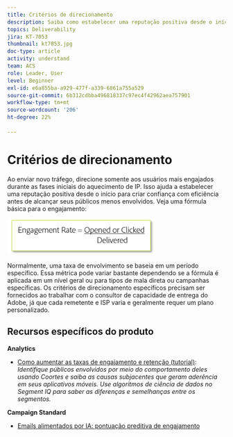 ```yaml
---
title: Critérios de direcionamento
description: Saiba como estabelecer uma reputação positiva desde o início para criar confiança com eficiência antes de alcançar seus públicos menos envolvidos.
topics: Deliverability
jira: KT-7053
thumbnail: kt7053.jpg
doc-type: article
activity: understand
team: ACS
role: Leader, User
level: Beginner
exl-id: e6a855ba-a929-477f-a339-6861a755a529
source-git-commit: 6b312cdbba496818337c97ec4f42962aea757901
workflow-type: tm+mt
source-wordcount: '206'
ht-degree: 22%

---
```


# Critérios de direcionamento

Ao enviar novo tráfego, direcione somente aos usuários mais engajados durante as fases iniciais do aquecimento de IP. Isso ajuda a estabelecer uma reputação positiva desde o início para criar confiança com eficiência antes de alcançar seus públicos menos envolvidos. Veja uma fórmula básica para o engajamento:

![Fórmula para envolvimento](../assets/formula-for-enagement.png)

Normalmente, uma taxa de envolvimento se baseia em um período específico. Essa métrica pode variar bastante dependendo se a fórmula é aplicada em um nível geral ou para tipos de mala direta ou campanhas específicas. Os critérios de direcionamento específicos precisam ser fornecidos ao trabalhar com o consultor de capacidade de entrega do Adobe, já que cada remetente e ISP varia e geralmente requer um plano personalizado.

## Recursos específicos do produto

**Analytics**

* [Como aumentar as taxas de engajamento e retenção (tutorial)](https://experienceleague.adobe.com/docs/analytics-learn/tutorials/mobile-app-analytics/measuring-mobile-analytics/how-to-increase-engagement-and-retention-rates.html?lang=en#mobile-app-analytics): *Identifique públicos envolvidos por meio do comportamento deles usando Coortes e saiba as causas subjacentes que geram aderência em seus aplicativos móveis. Use algoritmos de ciência de dados no Segment IQ para saber as diferenças e semelhanças entre os segmentos.*

**Campaign Standard**

* [Emails alimentados por IA: pontuação preditiva de engajamento](https://experienceleague.adobe.com/docs/campaign-standard/using/testing-and-sending/preparing-and-testing-messages/predictive.html#predictive-scoring)

